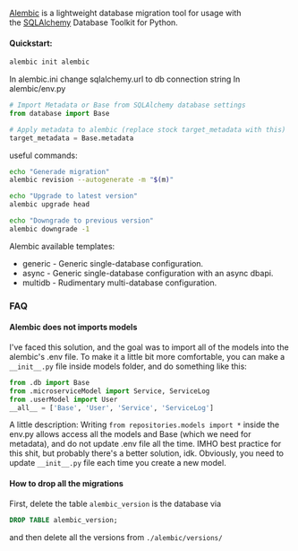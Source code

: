  [Alembic](https://alembic.sqlalchemy.org/) is a lightweight database migration tool for usage with the [SQLAlchemy](https://www.sqlalchemy.org/) Database Toolkit for Python.
#### Quickstart:
```bash 
alembic init alembic
```
In alembic.ini change sqlalchemy.url to db connection string
In alembic/env.py
```python
# Import Metadata or Base from SQLAlchemy database settings
from database import Base

# Apply metadata to alembic (replace stock target_metadata with this)
target_metadata = Base.metadata
```

useful commands:
```bash
echo "Generade migration"
alembic revision --autogenerate -m "$(m)"

echo "Upgrade to latest version"
alembic upgrade head

echo "Downgrade to previous version"
alembic downgrade -1
```


Alembic available templates:
 - generic - Generic single-database configuration.
 - async - Generic single-database configuration with an async dbapi.
 - multidb - Rudimentary multi-database configuration.

### FAQ
#### Alembic does not imports models
I've faced this solution, and the goal was to import all of the models into the alembic's .env file. To make it a little bit more comfortable, you can make a `__init__.py` file inside models folder, and do something like this:
```python 
from .db import Base
from .microserviceModel import Service, ServiceLog
from .userModel import User
__all__ = ['Base', 'User', 'Service', 'ServiceLog']
```
A little description:
Writing `from repositories.models import *` inside the env.py allows access all the models and Base (which we need for metadata), and do not update .env file all the time. IMHO best practice for this shit, but probably there's a better solution, idk. Obviously, you need to update `__init__.py` file each time you create a new model.
#### How to drop all the migrations
First, delete the table `alembic_version` is the database via 
```sql
DROP TABLE alembic_version;
```
and then delete all the versions from `./alembic/versions/`